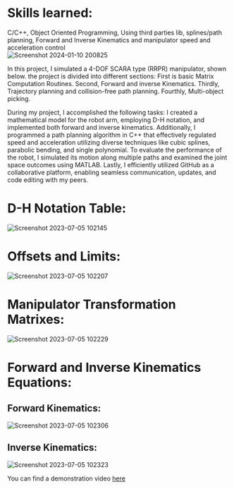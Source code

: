 # Skills learned:
C/C++, Object Oriented Programming, Using third parties lib, splines/path planning, Forward and Inverse Kinematics and manipulator speed and acceleration control  
![Screenshot 2024-01-10 200825](https://github.com/MuhannadFahmy/SCARA-4-DOF-Robot/assets/20281531/9d15f9f7-056a-4880-96a3-cc8686cdf2c1)

In this project, I simulated a 4-DOF SCARA type (RRPR) manipulator, shown below. the project is divided into different sections: First is basic Matrix Computation Routines. Second, Forward and inverse Kinematics. Thirdly, Trajectory planning and collision-free path planning. Fourthly, Multi-object picking.

During my project, I accomplished the following tasks: I created a mathematical model for the robot arm, employing D-H notation, and implemented both forward and inverse kinematics. Additionally, I programmed a path planning algorithm in C++ that effectively regulated speed and acceleration utilizing diverse techniques like cubic splines, parabolic bending, and single polynomial. To evaluate the performance of the robot, I simulated its motion along multiple paths and examined the joint space outcomes using MATLAB. Lastly, I efficiently utilized GitHub as a collaborative platform, enabling seamless communication, updates, and code editing with my peers.

# D-H Notation Table:
![Screenshot 2023-07-05 102145](https://github.com/MuhannadFahmy/SCARA-4-DOF-Robot/assets/20281531/672d922d-1d4a-430d-a23a-f7db3078fb0a)

# Offsets and Limits: 
![Screenshot 2023-07-05 102207](https://github.com/MuhannadFahmy/SCARA-4-DOF-Robot/assets/20281531/4547b66d-695e-45cf-b3c0-c3e649893db6)

# Manipulator Transformation Matrixes:
![Screenshot 2023-07-05 102229](https://github.com/MuhannadFahmy/SCARA-4-DOF-Robot/assets/20281531/a1c86fa6-a03a-45b6-ad75-6af189d00394)

# Forward and Inverse Kinematics Equations:
## Forward Kinematics: 
![Screenshot 2023-07-05 102306](https://github.com/MuhannadFahmy/SCARA-4-DOF-Robot/assets/20281531/a6cb06df-4ae2-4803-9ff9-4036da788a62)

## Inverse Kinematics: 
![Screenshot 2023-07-05 102323](https://github.com/MuhannadFahmy/SCARA-4-DOF-Robot/assets/20281531/de56c3f0-d107-405f-8610-eaf57f6b06de)

You can find a demonstration video [here](https://www.youtube.com/watch?v=Tr2BqNFEhSU)  
